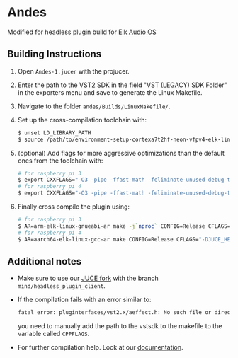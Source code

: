 # Andes

Modified for headless plugin build for [Elk Audio OS](https://elk.audio)

## Building Instructions

1. Open `Andes-1.jucer` with the projucer.
2. Enter the path to the VST2 SDK in the field "VST (LEGACY) SDK Folder" in the exporters menu and save to generate the Linux Makefile.
3. Navigate to the folder `andes/Builds/LinuxMakefile/`.
4. Set up the cross-compilation toolchain with:

   ```bash
   $ unset LD_LIBRARY_PATH
   $ source /path/to/environment-setup-cortexa7t2hf-neon-vfpv4-elk-linux-gnueabi
   ```

5. (optional) Add flags for more aggressive optimizations than the default ones from the toolchain with:

   ```bash
   # for raspberry pi 3
   $ export CXXFLAGS="-O3 -pipe -ffast-math -feliminate-unused-debug-types -funroll-loops -mvectorize-with-neon-quad"
   # for raspberry pi 4
   $ export CXXFLAGS="-O3 -pipe -ffast-math -feliminate-unused-debug-types -funroll-loops"
   ```

6. Finally cross compile the plugin using:

   ```bash
   # for raspberry pi 3
   $ AR=arm-elk-linux-gnueabi-ar make -j`nproc` CONFIG=Release CFLAGS="-DJUCE_HEADLESS_PLUGIN_CLIENT=1" TARGET_ARCH="-mcpu=cortex-a53 -mtune=cortex-a53 -mfpu=neon-vfpv4 -mfloat-abi=hard"
   # for raspberry pi 4
   $ AR=aarch64-elk-linux-gcc-ar make CONFIG=Release CFLAGS="-DJUCE_HEADLESS_PLUGIN_CLIENT=1" V=1 TARGET_ARCH="-march=armv8-a -mtune=cortex-a72"
   ```

## Additional notes

* Make sure to use our [JUCE fork](https://github.com/stez-mind/JUCE/tree/mind/headless_plugin_client) with the branch `mind/headless_plugin_client`.
* If the compilation fails with an error similar to:

  ```bash
  fatal error: pluginterfaces/vst2.x/aeffect.h: No such file or directory
  ```

  you need to manually add the path to the vstsdk to the makefile to the variable called `CPPFLAGS`.
* For further compilation help. Look at our [documentation](https://github.com/elk-audio/elk-docs/blob/master/documents/building_plugins_for_elk.md).
